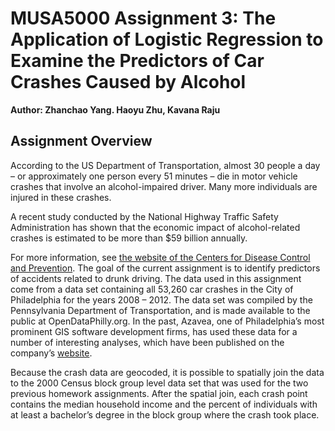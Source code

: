# MUSA5000 Assignment 3: The Application of Logistic Regression to Examine the Predictors of Car Crashes Caused by Alcohol

**Author: Zhanchao Yang. Haoyu Zhu, Kavana Raju**

## Assignment Overview
According to the US Department of Transportation, almost 30 people a day – or approximately one person every 51 minutes – die in motor vehicle crashes that involve an alcohol-impaired driver. Many more individuals are injured in these crashes.

A recent study conducted by the National Highway Traffic Safety Administration has shown that the economic impact of alcohol-related crashes is estimated to be more than $59 billion annually.

For more information, see [the website of the Centers for Disease Control and Prevention](https://www.cdc.gov/motorvehiclesafety/impaired_driving/impaired-drv_factsheet.html).
The goal of the current assignment is to identify predictors of accidents related to drunk driving. The data used in this assignment come from a data set containing all 53,260 car crashes in the City of Philadelphia for the years 2008 – 2012. The data set was compiled by the Pennsylvania Department of Transportation, and is made available to the public at OpenDataPhilly.org. In the past, Azavea, one of Philadelphia’s most prominent GIS software development firms, has used these data for a number of interesting analyses, which have been published on the company’s [website](https://element84.com/).

Because the crash data are geocoded, it is possible to spatially join the data to the 2000 Census block group level data set that was used for the two previous homework assignments. After the spatial join, each crash point contains the median household income and the percent of individuals with at least a bachelor’s degree in the block group where the crash took place.
